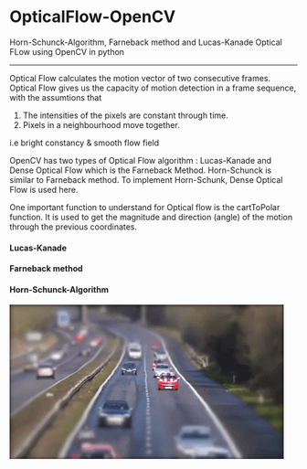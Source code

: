 # OpticalFlow-OpenCV
Horn-Schunck-Algorithm, Farneback method and Lucas-Kanade Optical FLow using OpenCV in python
__________________________________

Optical Flow calculates the motion vector of two consecutive frames.
Optical Flow gives us the capacity of motion detection in a frame sequence, with the assumtions that 
1. The intensities of the pixels are constant through time.
2. Pixels in a neighbourhood move together.

i.e bright constancy & smooth flow field

OpenCV has two types of Optical Flow algorithm : Lucas-Kanade and Dense Optical Flow which is the Farneback Method.
Horn-Schunck is similar to Farneback method. To implement Horn-Schunk, Dense Optical Flow is used here.

One important function to understand for Optical flow is the cartToPolar function. It is used to get the magnitude and direction (angle) of the motion through the previous coordinates.

#### Lucas-Kanade
#### Farneback method
#### Horn-Schunck-Algorithm






  
 
 ![image](https://github.com/ishitamehta028/OpticalFlow-OpenCV/blob/main/Optical%20Flow/cars.gif)
